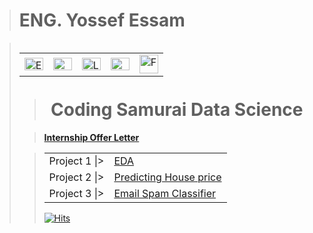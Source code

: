 > # **ENG. Yossef Essam**

> <table alt="Contact Details" align="left">
  <tr>
    <td><a href="mailto:youssefessam1269@gmail.com"><img src="https://github.com/YossefEFM/images/blob/main/Email.png" height="20" width="30" alt="Email"></a></td>
    <td><a href="https://t.me/YossefEFM"><img src="https://github.com/YossefEFM/images/blob/main/Telegram.png" height="20" width="30" alt ="Telegram"> </ing></a></td>
    <td><a href="https://www.linkedin.com/in/yossefessam1408/"><img src="https://raw.githubusercontent.com/rahuldkjain/github-profile-readme-generator/master/src/images/icons/Social/linked-in-alt.svg" height="20" width="30" alt="LinkedIn Badge"/></td>
    <td><a href="https://api.whatsapp.com/send?phone=201068105975"><img src="https://thefuturevirtualassistant.com/wp-content/uploads/2021/08/whatsapp-bubble.gif" height="20" width="30" alt="Whatsapp Badge"/></td>
    <td><a href="https://www.facebook.com/YossefEFM/">
      <img src = "https://user-images.githubusercontent.com/60184582/206710371-5e9ce41c-1842-41d9-bcf5-c938c5e467f1.png" width = "30" hieght= "20" alt="FaceBook"></a></td>
  </tr>
</table>
<br>
<br>
<br>

> <h1 align='center'>Coding Samurai Data Science</h1>

      
> **[Internship Offer Letter](https://drive.google.com/file/d/1TxaAss5gr1LZXl1-b6kUILBO19K8zs4F/view?usp=sharing)**

> <table alt="Contact Details" align="center">
  <tr>
    <td>Project 1 |> </td>
    <td><a href="Exploratory data analysis on Airbnb">EDA</a></td>
  </tr>
  <tr>
    <td>Project 2 |> </td>
    <td><a href="Predict House Price">Predicting House price</a></td>
  </tr>   
   <tr>
    <td>Project 3 |> </td>
    <td><a href="Email Spam Classifier">Email Spam Classifier</a></td>
  </tr>   
</table>

[![Hits](https://hits.sh/github.com/YossefEFM/CODING-SAMURAI.svg?style=for-the-badge&color=007ec6&labelColor=000000)](https://hits.sh/github.com/YossefEFM/Data-Analysis/)

